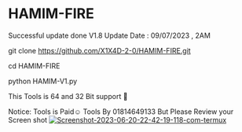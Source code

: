 # HAMIM-FIRE
Successful update done V1.8 
Update Date : 09/07/2023 , 2AM

git clone https://github.com/X1X4D-2-0/HAMIM-FIRE.git

cd HAMIM-FIRE

python HAMIM-V1.py

This Tools is 64 and 32 Bit support 🥀

Notice: Tools is Paid☺️ Tools By 01814649133 But Please Review your Screen shot
<a href="https://ibb.co/QrH44tb"><img src="https://i.ibb.co/Rz6qqdv/Screenshot-2023-06-20-22-42-19-118-com-termux.jpg" alt="Screenshot-2023-06-20-22-42-19-118-com-termux" border="0"></a>
